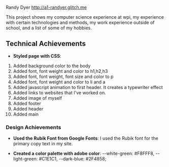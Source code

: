 Randy Dyer
http://a1-randyer.glitch.me

This project shows my computer science experience at wpi, my experience with certain technologies and methods, my work experience outside of school, and a list of some of my hobbies.

## Technical Achievements

- **Styled page with CSS**:

1. Added background color to the body
2. Added font, font weight and color to h1,h2,h3
3. Added font, font weight, font size and color to p
4. Added font, font weight and color to li and a
5. Added javascript animation to first header. It creates a typewriter effect
6. Added links to websites that I've worked on.
7. Added image of myself
8. Added footer
9. Added header
10. Added main

### Design Achievements

- **Used the Rubik Font from Google Fonts**: I used the Rubik font for the primary copy text in my site.

- **Created a color palette with adobe color**: --white-green: #F8FFF8, --light-green: #C1E1C1, --dark-blue: #2F4858;
